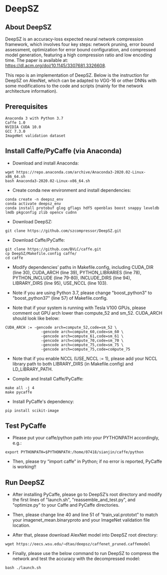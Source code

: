 # DeepSZ

## About DeepSZ

DeepSZ is an accuracy-loss expected neural network compression framework, which involves four key steps: network pruning, error bound assessment, optimization for error bound configuration, and compressed model generation, featuring a high compression ratio and low encoding time. The paper is available at: https://dl.acm.org/doi/10.1145/3307681.3326608.

This repo is an implementation of DeepSZ. Below is the instruction for DeepSZ on AlexNet, which can be adapted to VGG-16 or other DNNs with some modifications to the code and scripts (mainly for the network architecture information). 

## Prerequisites
```
Anaconda 3 with Python 3.7
Caffe 1.0
NVIDIA CUDA 10.0
GCC 7.3.0
ImageNet validation dataset
```

## Install Caffe/PyCaffe (via Anaconda)
- Download and install Anaconda:
```
wget https://repo.anaconda.com/archive/Anaconda3-2020.02-Linux-x86_64.sh
bash Anaconda3-2020.02-Linux-x86_64.sh
```

- Create conda new environment and install dependencies:
```
conda create -n deepsz_env
conda activate deepsz_env
conda install protobuf glog gflags hdf5 openblas boost snappy leveldb lmdb pkgconfig zlib opencv cudnn
```

- Download DeepSZ:
```
git clone https://github.com/szcompressor/DeepSZ.git
```

- Download Caffe/PyCaffe:
```
git clone https://github.com/BVLC/caffe.git
cp DeepSZ/Makefile.config caffe/
cd caffe
```

- Modify dependencies’ paths in Makefile.config, including CUDA_DIR (line 30), CUDA_ARCH (line 39), PYTHON_LIBRARIES (line 78), PYTHON_INCLUDE (line 79-80), INCLUDE_DIRS (line 94), LIBRARY_DIRS (line 95), USE_NCCL (line 103).

- Note if you are using Python 3.7, please change "boost_python3" to "boost_python37" (line 57) of Makefile.config.

- Note that if your system is running with Tesla V100 GPUs, please comment out GPU arch lower than compute_52 and sm_52. CUDA_ARCH should look like below:
```
CUDA_ARCH := -gencode arch=compute_52,code=sm_52 \
                -gencode arch=compute_60,code=sm_60 \ 
                -gencode arch=compute_61,code=sm_61 \
                -gencode arch=compute_70,code=sm_70 \ 
                -gencode arch=compute_75,code=sm_75 \
                -gencode arch=compute_75,code=compute_75 
```

- Note that if you enable NCCL (USE_NCCL := 1), please add your NCCL library path to both LIBRARY_DIRS (in Makefile.config) and LD_LIBRARY_PATH. 

- Compile and Install Caffe/PyCaffe:
```
make all -j 4
make pycaffe
```

- Install PyCaffe's dependency:
```
pip install scikit-image
```

## Test PyCaffe
- Please put your caffe/python path into your PYTHONPATH accordingly, e.g.:
```
export PYTHONPATH=$PYTHONPATH:/home/07418/sianjin/caffe/python
```

- Then, please try “import caffe” in Python; if no error is reported, PyCaffe is working!!

## Run DeepSZ

- After installing PyCaffe, please go to DeepSZ’s root directory and modify the first lines of "launch.sh", "reassemble_and_test.py", and "optimize.py" to your Caffe and PyCaffe directories.

- Then, please change line 40 and line 51 of “train_val.prototxt” to match your imagenet_mean.binaryproto and your ImageNet validation file location.

- After that, please download AlexNet model into DeepSZ root directory:
```
wget https://eecs.wsu.edu/~dtao/deepsz/caffenet_pruned.caffemodel
```

- Finally, please use the below command to run DeepSZ to compress the network and test the accuracy with the decompressed model:
```
bash ./launch.sh
```
